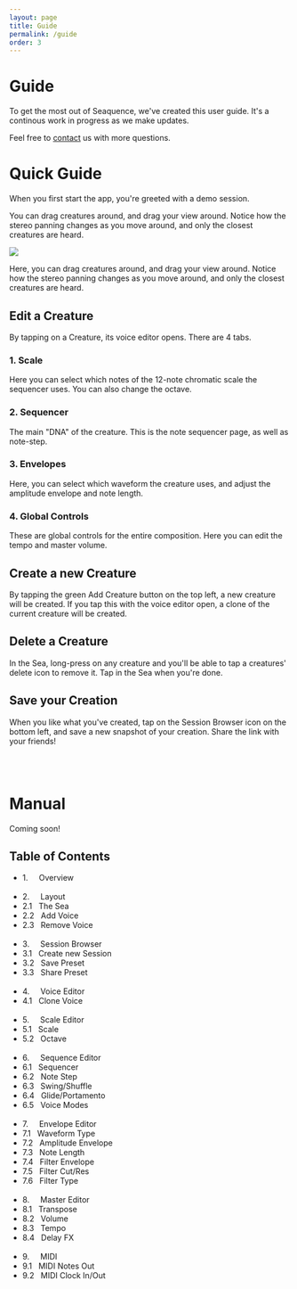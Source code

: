 ```yaml
---
layout: page
title: Guide
permalink: /guide
order: 3
---
```


# Guide

To get the most out of Seaquence, we've created this user guide. It's a continous work in progress as we make updates.

Feel free to [contact](/seaquence/contact) us with more questions.

<!-- There's a [quick](#quick) version and a [full](#full) version. -->

<a name="quick"></a>

# Quick Guide

When you first start the app, you're greeted with a demo session.

You can drag creatures around, and drag your view around. Notice how the stereo panning changes as you move around, and only the closest creatures are heard.

![]({{site.baseurl}}/images/screenshot_iPad9.7_2x_00033.png)

Here, you can drag creatures around, and drag your view around. Notice how the stereo panning changes as you move around, and only the closest creatures are heard.

## Edit a Creature

By tapping on a Creature, its voice editor opens. There are 4 tabs.

### 1. Scale

Here you can select which notes of the 12-note chromatic scale the sequencer uses. You can also change the octave.

### 2. Sequencer

The main "DNA" of the creature. This is the note sequencer page, as well as note-step.

### 3. Envelopes

Here, you can select which waveform the creature uses, and adjust the amplitude envelope and note length.

### 4. Global Controls

These are global controls for the entire composition. Here you can edit the tempo and master volume.

## Create a new Creature

By tapping the green Add Creature button on the top left, a new creature will be created. If you tap this with the voice editor open, a clone of the current creature will be created.

## Delete a Creature

In the Sea, long-press on any creature and you'll be able to tap a creatures' delete icon to remove it. Tap in the Sea when you're done.

## Save your Creation

When you like what you've created, tap on the Session Browser icon on the bottom left, and save a new snapshot of your creation. Share the link with your friends!


<br />
<br />

<a name="full"></a>

# Manual

Coming soon!


## Table of Contents

<section>

<ul class="manual">

<li>1.  &nbsp;&nbsp;&nbsp; Overview</li>
<br />

<li>2.  &nbsp;&nbsp;&nbsp; Layout</li>
<li>2.1 &nbsp; The Sea</li>
<li>2.2 &nbsp; Add Voice</li>
<li>2.3 &nbsp; Remove Voice</li>
<br />

<li>3.  &nbsp;&nbsp;&nbsp; Session Browser</li>
<li>3.1 &nbsp; Create new Session</li>
<li>3.2 &nbsp; Save Preset</li>
<li>3.3 &nbsp; Share Preset</li>
<br />

<li>4.  &nbsp;&nbsp;&nbsp; Voice Editor</li>
<li>4.1 &nbsp; Clone Voice</li>
<br />

<li>5.  &nbsp;&nbsp;&nbsp; Scale Editor</li>
<li>5.1 &nbsp; Scale</li>
<li>5.2 &nbsp; Octave</li>
<br />

<li>6.  &nbsp;&nbsp;&nbsp; Sequence Editor</li>
<li>6.1 &nbsp; Sequencer</li>
<li>6.2 &nbsp; Note Step</li>
<li>6.3 &nbsp; Swing/Shuffle</li>
<li>6.4 &nbsp; Glide/Portamento</li>
<li>6.5 &nbsp; Voice Modes</li>
<br />

<li>7.  &nbsp;&nbsp;&nbsp; Envelope Editor</li>
<li>7.1 &nbsp; Waveform Type</li>
<li>7.2 &nbsp; Amplitude Envelope</li>
<li>7.3 &nbsp; Note Length</li>
<li>7.4 &nbsp; Filter Envelope</li>
<li>7.5 &nbsp; Filter Cut/Res</li>
<li>7.6 &nbsp; Filter Type</li>
<br />

<li>8.  &nbsp;&nbsp;&nbsp; Master Editor</li>
<li>8.1 &nbsp; Transpose</li>
<li>8.2 &nbsp; Volume</li>
<li>8.3 &nbsp; Tempo</li>
<li>8.4 &nbsp; Delay FX</li>
<br />

<li>9.  &nbsp;&nbsp;&nbsp; MIDI</li>
<li>9.1 &nbsp; MIDI Notes Out</li>
<li>9.2 &nbsp; MIDI Clock In/Out</li>

</section>

<br />
<br />
<br />


